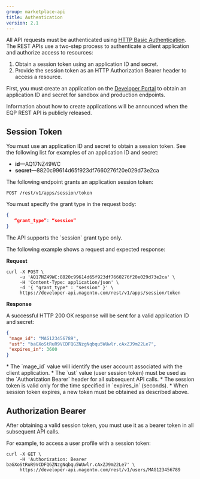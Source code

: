 ```yaml
---
group: marketplace-api
title: Authentication
version: 2.1
---
```


All API requests must be authenticated using [HTTP Basic Authentication](https://en.wikipedia.org/wiki/Basic_access_authentication). The REST APIs use a two-step process to authenticate a client application and authorize access to resources:

1. Obtain a session token using an application ID and secret.
2. Provide the session token as an HTTP Authorization Bearer header to access a resource.

First, you must create an application on the [Developer Portal](https://developer.magento.com) to obtain an application ID and secret for sandbox and production endpoints.


<div class="bs-callout bs-callout-info" markdown="1">
Information about how to create applications will be announced when the EQP REST API is publicly released.
</div>

## Session Token

You must use an application ID and secret to obtain a session token. See the following list for examples of an application ID and secret:

* **id**—AQ17NZ49WC
* **secret**—8820c99614d65f923df7660276f20e029d73e2ca

The following endpoint grants an application session token:

```
POST /rest/v1/apps/session/token
```

You must specify the grant type in the request body:

```json
{
   “grant_type”: “session”
}
```

<div class="bs-callout bs-callout-info" markdown="1">
The API supports the `session` grant type only.
</div>

The following example shows a request and expected response:

**Request**

```shell
curl -X POST \
     -u 'AQ17NZ49WC:8820c99614d65f923df7660276f20e029d73e2ca' \
     -H 'Content-Type: application/json' \
     -d '{ "grant_type" : "session" }' \
     https://developer-api.magento.com/rest/v1/apps/session/token
```

**Response**

A successful HTTP 200 OK response will be sent for a valid application ID and secret:

```json
{
 "mage_id": "MAG123456789",
 "ust": "baGXoStRuR9VCDFQGZNzgNqbqu5WUwlr.cAxZJ9m22Le7",
 "expires_in": 3600
}
```

<div class="bs-callout bs-callout-info" markdown="1">
* The `mage_id` value will identify the user account associated with the client application.
* The `ust` value (user session token) must be used as the `Authorization Bearer` header for all subsequent API calls.
* The session token is valid only for the time specified in `expires_in` (seconds).
* When session token expires, a new token must be obtained as described above.
</div>

## Authorization Bearer

After obtaining a valid session token, you must use it as a bearer token in all subsequent API calls.

For example, to access a user profile with a session token:

```shell
curl -X GET \
     -H 'Authorization: Bearer baGXoStRuR9VCDFQGZNzgNqbqu5WUwlr.cAxZJ9m22Le7' \
     https://developer-api.magento.com/rest/v1/users/MAG123456789
```

